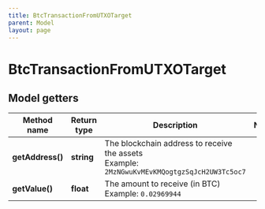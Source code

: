 ```yaml
---
title: BtcTransactionFromUTXOTarget
parent: Model
layout: page
---
```


# BtcTransactionFromUTXOTarget

## Model getters

Method name | Return type | Description | Notes
------------ | ------------- | ------------- | -------------
**getAddress()** | **string** | The blockchain address to receive the assets <br>Example: `2MzNGwuKvMEvKMQogtgzSqJcH2UW3Tc5oc7` |
**getValue()** | **float** | The amount to receive (in BTC) <br>Example: `0.02969944` |

